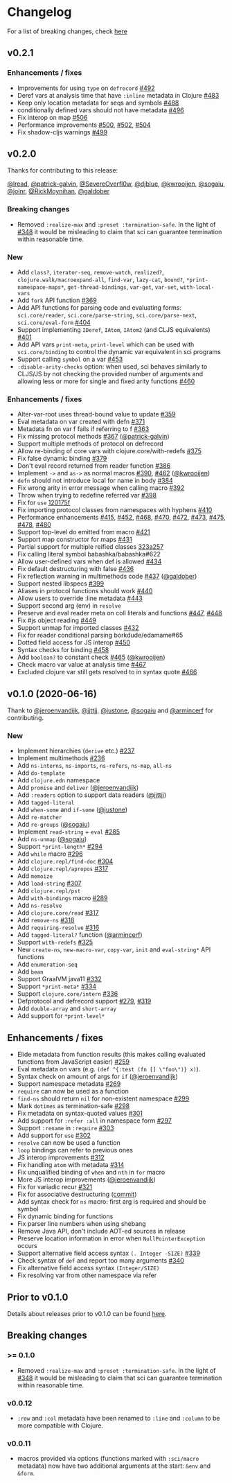 # Changelog

For a list of breaking changes, check [here](#breaking-changes)

## v0.2.1

### Enhancements / fixes

- Improvements for using `type` on `defrecord` [#492](https://github.com/borkdude/sci/issues/492)
- Deref vars at analysis time that have `:inline` metadata in Clojure [#483](https://github.com/borkdude/sci/issues/483)
- Keep only location metadata for seqs and symbols [#488](https://github.com/babashka/babashka/issues/488)
- conditionally defined vars should not have metadata [#496](https://github.com/babashka/babashka/issues/496)
- Fix interop on map [#506](https://github.com/babashka/babashka/issues/506)
- Performance improvements [#500](https://github.com/babashka/babashka/issues/500), [#502](https://github.com/babashka/babashka/issues/502), [#504](https://github.com/babashka/babashka/issues/504)
- Fix shadow-cljs warnings [#499](https://github.com/babashka/babashka/issues/499)

## v0.2.0

Thanks for contributing to this release:

[@lread](https://github.com/lread), [@patrick-galvin](https://github.com/patrick-galvin), [@SevereOverfl0w](https://github.com/SevereOverfl0w), [@djblue](https://github.com/djblue), [@kwrooijen](https://github.com/kwrooijen), [@sogaiu](https://github.com/sogaiu), [@joinr](https://github.com/joinr), [@RickMoynihan](https://github.com/RickMoynihan), [@galdober](https://github.com/galdober)

### Breaking changes

- Removed `:realize-max` and `:preset :termination-safe`. In the light of
  [#348](https://github.com/borkdude/sci/issues/348) it would be misleading to
  claim that sci can guarantee termination within reasonable time.

### New

- Add `class?`, `iterator-seq`, `remove-watch`, `realized?`, `clojure.walk/macroexpand-all`, `find-var`, `lazy-cat`, `bound?`, `*print-namespace-maps*`, `get-thread-bindings`, `var-get`, `var-set`, `with-local-vars`
- Add `fork` API function [#369](https://github.com/babashka/babashka/issues/369)
- Add API functions for parsing code and evaluating forms: `sci.core/reader`,
  `sci.core/parse-string`, `sci.core/parse-next`, `sci.core/eval-form` [#404](https://github.com/babashka/babashka/issues/404)
- Support implementing `IDeref`, `IAtom`, `IAtom2` (and CLJS equivalents) [#401](https://github.com/babashka/babashka/issues/401)
- Add API vars `print-meta`, `print-level` which can be used with
  `sci.core/binding` to control the dynamic var equivalent in sci programs
- Support calling `symbol` on a var [#453](https://github.com/babashka/babashka/issues/453)
- `:disable-arity-checks` option: when used, sci behaves similarly to CLJS/JS by
  not checking the provided number of arguments and allowing less or more for
  single and fixed arity functions
  [#460](https://github.com/babashka/babashka/issues/460)

### Enhancements / fixes

- Alter-var-root uses thread-bound value to update [#359](https://github.com/babashka/babashka/issues/359)
- Eval metadata on var created with defn [#371](https://github.com/babashka/babashka/issues/371)
- Metadata fn on var f fails if referring to f [#363](https://github.com/babashka/babashka/issues/363)
- Fix missing protocol methods [#367](https://github.com/babashka/babashka/issues/367) ([@patrick-galvin](https://github.com/patrick-galvin))
- Support multiple methods of protocol on defrecord
- Allow re-binding of core vars with clojure.core/with-redefs [#375](https://github.com/babashka/babashka/issues/375)
- Fix false dynamic binding [#379](https://github.com/babashka/babashka/issues/379)
- Don't eval record returned from reader function [#386](https://github.com/babashka/babashka/issues/386)
- Implement `->` and `as->` as normal macros [#390](https://github.com/babashka/babashka/issues/390), [#462](https://github.com/babashka/babashka/issues/462) ([@kwrooijen](https://github.com/kwrooijen))
- `defn` should not introduce local for name in body [#384](https://github.com/babashka/babashka/issues/384)
- Fix wrong arity in error message when calling macro [#392](https://github.com/babashka/babashka/issues/392)
- Throw when trying to redefine referred var [#398](https://github.com/babashka/babashka/issues/398)
- Fix for `use` [120175f](https://github.com/borkdude/sci/commit/120175f2efc0328e88a832e792db342a70558806)
- Fix importing protocol classes from namespaces with hyphens [#410](https://github.com/babashka/babashka/issues/410)
- Performance enhancements [#415](https://github.com/babashka/babashka/issues/415), [#452](https://github.com/babashka/babashka/issues/452), [#468](https://github.com/babashka/babashka/issues/468), [#470](https://github.com/babashka/babashka/issues/470), [#472](https://github.com/babashka/babashka/issues/472), [#473](https://github.com/babashka/babashka/issues/473), [#475](https://github.com/babashka/babashka/issues/475), [#478](https://github.com/babashka/babashka/issues/478), [#480](https://github.com/babashka/babashka/issues/480)
- Support top-level do emitted from macro [#421](https://github.com/babashka/babashka/issues/421)
- Support map constructor for maps [#431](https://github.com/babashka/babashka/issues/431)
- Partial support for multiple reified classes [323a257](https://github.com/borkdude/sci/commit/323a2574ec4d59a0544a829c1fa529fcbc110140)
- Fix calling literal symbol babashka/babashka#622
- Allow user-defined vars when def is allowed [#434](https://github.com/babashka/babashka/issues/434)
- Fix default destructuring with false [#436](https://github.com/babashka/babashka/issues/436)
- Fix reflection warning in multimethods code [#437](https://github.com/babashka/babashka/issues/437) ([@galdober](https://github.com/galdober))
- Support nested libspecs [#399](https://github.com/babashka/babashka/issues/399)
- Aliases in protocol functions should work [#440](https://github.com/babashka/babashka/issues/440)
- Allow users to override :line metadata [#443](https://github.com/babashka/babashka/issues/443)
- Support second arg (env) in `resolve`
- Preserve and eval reader meta on coll literals and functions [#447](https://github.com/babashka/babashka/issues/447), [#448](https://github.com/babashka/babashka/issues/448)
- Fix #js object reading [#449](https://github.com/babashka/babashka/issues/449)
- Support unmap for imported classes [#432](https://github.com/babashka/babashka/issues/432)
- Fix for reader conditional parsing borkdude/edamame#65
- Dotted field access for JS interop [#450](https://github.com/babashka/babashka/issues/450)
- Syntax checks for binding [#458](https://github.com/babashka/babashka/issues/458)
- Add `boolean?` to constant check [#465](https://github.com/babashka/babashka/issues/465) ([@kwrooijen](https://github.com/kwrooijen))
- Check macro var value at analysis time [#467](https://github.com/babashka/babashka/issues/467)
- Excluded clojure var still gets resolved to in syntax quote [#466](https://github.com/babashka/babashka/issues/466)

## v0.1.0 (2020-06-16)

Thank to [@jeroenvandijk](https://github.com/jeroenvandijk), [@jjttjj](https://github.com/jjttjj), [@justone](https://github.com/justone), [@sogaiu](https://github.com/sogaiu) and [@armincerf](https://github.com/armincerf) for
contributing.

### New

- Implement hierarchies (`derive` etc.) [#237](https://github.com/babashka/babashka/issues/237)
- Implement multimethods [#236](https://github.com/babashka/babashka/issues/236)
- Add `ns-interns`, `ns-imports`, `ns-refers`, `ns-map`, `all-ns`
- Add `do-template`
- Add `clojure.edn` namespace
- Add `promise` and `deliver` ([@jeroenvandijk](https://github.com/jeroenvandijk))
- Add `:readers` option to support data readers ([@jjttjj](https://github.com/jjttjj))
- Add `tagged-literal`
- Add `when-some` and `if-some` ([@justone](https://github.com/justone))
- Add `re-matcher`
- Add `re-groups` ([@sogaiu](https://github.com/sogaiu))
- Implement `read-string` + `eval` [#285](https://github.com/babashka/babashka/issues/285)
- Add `ns-unmap` ([@sogaiu](https://github.com/sogaiu))
- Support `*print-length*` [#294](https://github.com/babashka/babashka/issues/294)
- Add `while` macro [#296](https://github.com/babashka/babashka/issues/296)
- Add `clojure.repl/find-doc` [#304](https://github.com/babashka/babashka/issues/304)
- Add `clojure.repl/apropos` [#317](https://github.com/babashka/babashka/issues/317)
- Add `memoize`
- Add `load-string` [#307](https://github.com/babashka/babashka/issues/307)
- Add `clojure.repl/pst`
- Add `with-bindings` macro [#289](https://github.com/babashka/babashka/issues/289)
- Add `ns-resolve`
- Add `clojure.core/read` [#317](https://github.com/babashka/babashka/issues/317)
- Add `remove-ns` [#318](https://github.com/babashka/babashka/issues/318)
- Add `requiring-resolve` [#316](https://github.com/babashka/babashka/issues/316)
- Add `tagged-literal?` function ([@armincerf](https://github.com/armincerf))
- Support `with-redefs` [#325](https://github.com/babashka/babashka/issues/325)
- New `create-ns`, `new-macro-var`, `copy-var`, `init` and `eval-string*` API functions
- Add `enumeration-seq`
- Add `bean`
- Support GraalVM java11 [#332](https://github.com/babashka/babashka/issues/332)
- Support `*print-meta*` [#334](https://github.com/babashka/babashka/issues/334)
- Support `clojure.core/intern` [#336](https://github.com/babashka/babashka/issues/336)
- Defprotocol and defrecord support [#279](https://github.com/babashka/babashka/issues/279), [#319](https://github.com/babashka/babashka/issues/319)
- Add `double-array` and `short-array`
- Add support for `*print-level*`

## Enhancements / fixes

- Elide metadata from function results (this makes calling evaluated functions
  from JavaScript easier) [#259](https://github.com/babashka/babashka/issues/259)
- Eval metadata on vars (e.g. `(def ^{:test (fn [] \"foo\")} x)`).
- Syntax check on amount of args for `if` ([@jeroenvandijk](https://github.com/jeroenvandijk))
- Support namespace metadata [#269](https://github.com/babashka/babashka/issues/269)
- `require` can now be used as a function
- `find-ns` should return `nil` for non-existent namespace [#299](https://github.com/babashka/babashka/issues/299)
- Mark `dotimes` as termination-safe [#298](https://github.com/babashka/babashka/issues/298)
- Fix metadata on syntax-quoted values [#301](https://github.com/babashka/babashka/issues/301)
- Add support for `:refer :all` in namespace form [#297](https://github.com/babashka/babashka/issues/297)
- Support `:rename` in `:require` [#303](https://github.com/babashka/babashka/issues/303)
- Add support for `use` [#302](https://github.com/babashka/babashka/issues/302)
- `resolve` can now be used a function
- `loop` bindings can refer to previous ones
- JS interop improvements [#312](https://github.com/babashka/babashka/issues/312)
- Fix handling `atom` with metadata [#314](https://github.com/babashka/babashka/issues/314)
- Fix unqualified binding of `when` and `nth` in `for` macro
- More JS interop improvements ([@jeroenvandijk](https://github.com/jeroenvandijk))
- Fix for variadic recur [#321](https://github.com/babashka/babashka/issues/321)
- Fix for associative destructuring ([commit](https://github.com/borkdude/sci/commit/438ec15798f319f232d789b74b04ac25f15d540b))
- Add syntax check for `ns` macro: first arg is required and should be symbol
- Fix dynamic binding for functions
- Fix parser line numbers when using shebang
- Remove Java API, don't include AOT-ed sources in release
- Preserve location information in error when `NullPointerException` occurs
- Support alternative field access syntax `(. Integer -SIZE)` [#339](https://github.com/babashka/babashka/issues/339)
- Check syntax of `def` and report too many arguments [#340](https://github.com/babashka/babashka/issues/340)
- Fix alternative field access syntax `(Integer/SIZE)`
- Fix resolving var from other namespace via refer

## Prior to v0.1.0

Details about releases prior to v0.1.0 can be found
[here](https://github.com/borkdude/sci/releases).

## Breaking changes

### >= 0.1.0

- Removed `:realize-max` and `:preset :termination-safe`. In the light of
  [#348](https://github.com/borkdude/sci/issues/348) it would be misleading to
  claim that sci can guarantee termination within reasonable time.

### v0.0.12

- `:row` and `:col` metadata have been renamed to `:line` and `:column` to be
  more compatible with Clojure.

### v0.0.11

- macros provided via options (functions marked with `:sci/macro` metadata) now
  have two additional arguments at the start: `&env` and `&form`.

